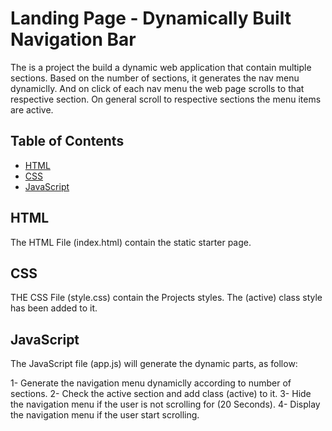 # Landing Page - Dynamically Built Navigation Bar

The is a project the build a dynamic web application that contain multiple sections. Based on the number of sections, it generates the nav menu dynamiclly. And on click of each nav menu the web page scrolls to that respective section. On general scroll to respective sections the menu items are active.

## Table of Contents

- [HTML](#HTML)
- [CSS](#CSS)
- [JavaScript](#JavaScript)

## HTML

The HTML File (index.html) contain the static starter page.

## CSS

THE CSS File (style.css) contain the Projects styles.
The (active) class style has been added to it.

## JavaScript

The JavaScript file (app.js) will generate the dynamic parts, as follow:

1- Generate the navigation menu dynamiclly according to number of sections.
2- Check the active section and add class (active) to it.
3- Hide the navigation menu if the user is not scrolling for (20 Seconds).
4- Display the navigation menu if the user start scrolling.
